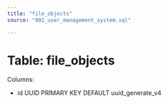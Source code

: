 ```yaml
---
title: "file_objects"
source: "002_user_management_system.sql"

---
```


# Table: file_objects

Columns:

- id UUID PRIMARY KEY DEFAULT uuid_generate_v4
